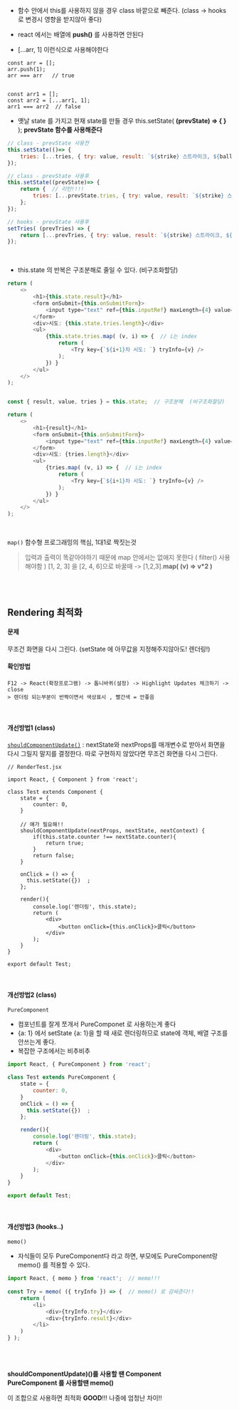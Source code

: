 - 함수 안에서 this를 사용하지 않을 경우 class 바깥으로 빼준다. 
	(class -> hooks 로 변경시 영향을 받지않아 좋다)
	

- react 에서는 배열에 **push()** 를 사용하면 안된다
- [...arr, 1] 이런식으로 사용해야한다

```
const arr = [];
arr.push(1);
arr === arr   // true


const arr1 = [];
const arr2 = [...arr1, 1];
arr1 === arr2  // false
```

- 옛날 state 를 가지고 현재  state를 만들 경우
	this.setState( **(prevState) => { }** );  **prevState 함수를 사용해준다**
	
	
```js
// class - prevState 사용전
this.setState(()=> {
    tries: [...tries, { try: value, result: `${strike} 스트라이크, ${ball} 볼입니다`}],
});

// class - prevState 사용후
this.setState((prevState)=> {
    return {  // 리턴!!!!
        tries: [...prevState.tries, { try: value, result: `${strike} 스트라이크, ${ball} 볼입니다`}],
    };    
});

// hooks - prevState 사용후
setTries( (prevTries) => {
	return [...prevTries, { try: value, result: `${strike} 스트라이크, ${ball} 볼입니다`}]
});
```

<br>

- this.state 의 반복은 구조분해로 줄일 수 있다.  (비구조화할당)

```js
return (
    <>
        <h1>{this.state.result}</h1>
        <form onSubmit={this.onSubmitForm}>
            <input type="text" ref={this.inputRef} maxLength={4} value={this.state.value} onChange={this.onChangeInput} />
        </form>
        <div>시도: {this.state.tries.length}</div>
        <ul>
            {this.state.tries.map( (v, i) => {  // i는 index
                return (
                    <Try key={`${i+1}차 시도: `} tryInfo={v} />
                );
            }) }
        </ul>
    </>
);


const { result, value, tries } = this.state;  // 구조분해  (비구조화할당)

return (
    <>
        <h1>{result}</h1>
        <form onSubmit={this.onSubmitForm}>
            <input type="text" ref={this.inputRef} maxLength={4} value={value} onChange={this.onChangeInput} />
        </form>
        <div>시도: {tries.length}</div>
        <ul>
            {tries.map( (v, i) => {  // i는 index
                return (
                    <Try key={`${i+1}차 시도: `} tryInfo={v} />
                );
            }) }
        </ul>
    </>
);
```
<br>

`map()`  함수형 프로그래밍의 핵심, 1대1로 짝짓는것
> 입력과 출력이 똑같아야하기 때문에 map 안에서는 없애지 못한다 ( filter() 사용해야함 )
> [1, 2, 3] 을 [2, 4, 6]으로 바꿀때  ->  [1,2,3].**map( (v) => v*2 )**


<br><br>

## Rendering 최적화

#### 문제
무조건 화면을 다시 그린다.  (setState 에 아무값을 지정해주지않아도! 렌더링!)

#### 확인방법 
	F12 -> React(확장프로그램) -> 톱니바퀴(설정) -> Highlight Updates 체크하기 -> close
	> 렌더링 되는부분이 반짝이면서 색상표시 , 빨간색 = 안좋음

<br>

#### 개선방법1 (class)
[`shouldComponentUpdate()`](https://reactjs.org/docs/react-component.html#shouldcomponentupdate) : nextState와 nextProps를 매개변수로 받아서 화면을 다시 그릴지 말지를 결정한다. 따로 구현하지 않았다면 무조건 화면을 다시 그린다.  

```
// RenderTest.jsx

import React, { Component } from 'react';

class Test extends Component {
    state = {
        counter: 0,
    }
	
	// 얘가 필요해!!
    shouldComponentUpdate(nextProps, nextState, nextContext) {  
        if(this.state.counter !== nextState.counter){
            return true;
        }
        return false;
    }

    onClick = () => {
      this.setState({})  ;
    };

    render(){
        console.log('렌더링', this.state);
        return (
            <div>
                <button onClick={this.onClick}>클릭</button>
            </div>
        );
    }
}

export default Test; 
```

<br>

#### 개선방법2 (class)
`PureComponent` 
- 컴포넌트를 잘게 쪼개서 PureComponet 로 사용하는게 좋다
- {a: 1} 에서 setState {a: 1}을 할 때 새로 렌더링하므로 state에 객체, 배열 구조를 안쓰는게 좋다.
- 복잡한 구조에서는 비추비추

```js
import React, { PureComponent } from 'react';

class Test extends PureComponent {
    state = {
        counter: 0,
    }
    onClick = () => {
      this.setState({})  ;
    };

    render(){
        console.log('렌더링', this.state);
        return (
            <div>
                <button onClick={this.onClick}>클릭</button>
            </div>
        );
    }
}

export default Test; 
```
<br>

#### 개선방법3 (hooks..)
`memo()`

- 자식들이 모두 PureComponent다 라고 하면, 부모에도 PureComponent랑 memo() 를 적용할 수 있다.

```js
import React, { memo } from 'react';  // memo!!!
    
const Try = memo( ({ tryInfo }) => {  // memo() 로 감싸준다!!
    return (
        <li>
            <div>{tryInfo.try}</div>   
            <div>{tryInfo.result}</div>
        </li>
    )
} );
```

<br><br>


**shouldComponentUpdate)()를 사용할 땐 Component**  
**PureComponent 를 사용할땐 memo()**  
  
이 조합으로 사용하면 최적화 **GOOD**!!! 나중에 엄청난 차이!!




